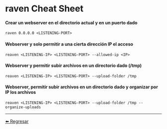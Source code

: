 # raven Cheat Sheet

#### Crear un webserver en el directorio actual y en un puerto dado
```
raven 0.0.0.0 <LISTENING-PORT>
```

#### Webserver y solo permitir a una cierta dirección IP el acceso
```
reaven <LISTENING-IP> <LISTENING-PORT> --allowed-ip <IP>
```

#### Webserver y permitir subir archivos en un directorio dado (/tmp)
```
reaven <LISTENING-IP> <LISTENING-PORT> --upload-folder /tmp
```

#### Webserver, permitir subir archivos en un directorio dado y organizar por IP los archivos
```
reaven <LISTENING-IP> <LISTENING-PORT> --upload-folder /tmp --organize-uploads
```

---

[:arrow_left: Regresar](https://github.com/m4lal0/cheatsheets)